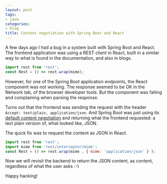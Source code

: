 ```yaml
---
layout: post
tags:
- java
categories:
- blog
title: Content negotiation with Spring Boot and React
---
```


A few days ago I had a bug in a system built with Spring Boot and React. The frontend application
was using a REST client in React, built in a similar way to what is found in the documentation, and
also in blogs.

```javascript
import rest from 'rest';
const Rest = () => rest.wrap(mime);
```

However, for one of the Spring Boot application endpoints, the React component was not working. The
response seemed to be OK in the Network tab, of the browser developer tools. But the component was
failing and complaining when parsing the response.

Turns out that the frontend was sending the request with the header `Accept: text/plain, application/json`.
And Spring Boot was just using its [default content negotiation](https://spring.io/blog/2013/05/11/content-negotiation-using-spring-mvc)
and returning what the frontend requested: a text plain version of, what looked like, JSON.

The quick fix was to request the content as JSON in React.

```javascript
import rest from 'rest';
import mime from 'rest/interceptor/mime';
const Rest = () => rest.wrap(mime , { mime: 'application/json' } );
```

Now we will revisit the backend to return the JSON content, as content, regardless of what
the user asks :-)

Happy hacking!

